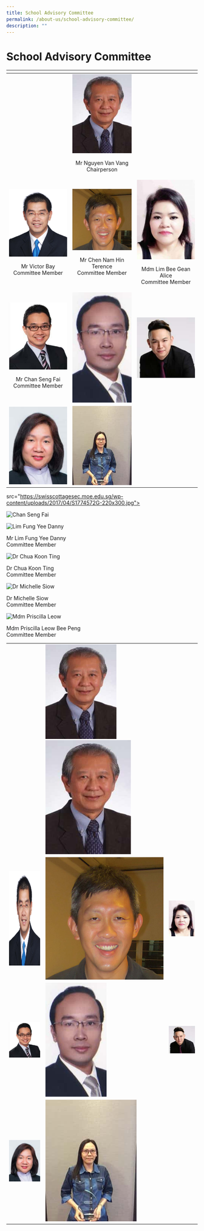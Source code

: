 ```yaml
---
title: School Advisory Committee
permalink: /about-us/school-advisory-committee/
description: ""
---
```

# School Advisory Committee

<table width="704">
<thead>
  <tr>
    <th></th>
    <th></th>
    <th></th>
  </tr>
</thead>
<tbody>
  <tr>
    <td> </td>
    <td  width="187"><img src="/images/About%20us/School%20Advisory%20Committee/S1103956A-225x300.jpg"><p style="text-align: center;">Mr Nguyen Van Vang<br>Chairperson</p></td>
    <td></td>
  </tr>
  <tr>
    <td width="187"><img src="/images/About%20us/School%20Advisory%20Committee/Victor_Bay_(OBC).jpg"><p style="text-align: center;">Mr Victor Bay <br>Committee Member</p></td>
    <td width="187"><img src="/images/About%20us/School%20Advisory%20Committee/Terence%20Pic%202.jpg"><p style="text-align: center;">Mr Chen Nam Hin Terence<br>Committee Member</p></td>
    <td width="187"><img src="/images/About%20us/School%20Advisory%20Committee/S1774572G-220x300.jpg"><p style="text-align: center;">Mdm Lim Bee Gean Alice<br>Committee Member</p></td>
  </tr>
  <tr>
    <td width="187"><img src="/images/About%20us/School%20Advisory%20Committee/S7780169C-260x300.jpg"><p style="text-align: center;">Mr Chan Seng Fai<br>Committee Member</p></td>
    <td width="187"><img src="/images/About%20us/School%20Advisory%20Committee/S7717412E-161x300.jpg"></td>
    <td width="187"><img src="/images/About%20us/School%20Advisory%20Committee/S8636681I.jpg"></td>
  </tr>
  <tr>
    <td width="187"><img src="/images/About%20us/School%20Advisory%20Committee/S6804524Z-225x300.jpg"></td>
    <td width="187"><img src="/images/About%20us/School%20Advisory%20Committee/S7316886D.jpg"></td>
    <td width="187"></td>
  </tr>
</tbody>
</table>




src="https://swisscottagesec.moe.edu.sg/wp-content/uploads/2017/04/S1774572G-220x300.jpg">
<p></p>
</td>
</tr>
<tr>
<td><img height="202" width="175" alt="Chan Seng Fai" srcset="/wp-content/uploads/2017/04/S7780169C-260x300.jpg 260w, /wp-content/uploads/2017/04/S7780169C.jpg 374w" sizes="(max-width: 175px) 100vw, 175px" src="https://swisscottagesec.moe.edu.sg/wp-content/uploads/2017/04/S7780169C-260x300.jpg">
<p></p>
</td>
<td><img height="250" width="134" alt="Lim Fung Yee Danny" srcset="/wp-content/uploads/2017/04/S7717412E-161x300.jpg 161w, /wp-content/uploads/2017/04/S7717412E.jpg 284w" sizes="(max-width: 134px) 100vw, 134px" src="https://swisscottagesec.moe.edu.sg/wp-content/uploads/2017/04/S7717412E-161x300.jpg">
<p>Mr Lim Fung Yee Danny<br>Committee Member</p>
</td>
<td><img height="207" width="199" alt="Dr Chua Koon Ting" src="https://swisscottagesec.moe.edu.sg/wp-content/uploads/2017/04/S8636681I.jpg">
<p>Dr Chua Koon Ting<br>Committee Member</p>
</td>
</tr>
<tr>
<td><img height="234" width="175" alt="Dr Michelle Siow" srcset="/wp-content/uploads/2017/04/S6804524Z-225x300.jpg 225w, /wp-content/uploads/2017/04/S6804524Z.jpg 480w" sizes="(max-width: 175px) 100vw, 175px" src="https://swisscottagesec.moe.edu.sg/wp-content/uploads/2017/04/S6804524Z-225x300.jpg">
<p>Dr Michelle Siow<br>Committee Member</p>
</td>
<td><img height="240" width="180" alt="Mdm Priscilla Leow" srcset="/wp-content/uploads/2017/04/S7316886D-225x300.jpg 225w, /wp-content/uploads/2017/04/S7316886D.jpg 240w" sizes="(max-width: 180px) 100vw, 180px" src="https://swisscottagesec.moe.edu.sg/wp-content/uploads/2017/04/S7316886D-225x300.jpg">
<p>Mdm Priscilla Leow Bee Peng<br>Committee Member</p>
</td>
</tr>
</tbody>
</table>


|   |   |   |
|---|---|---|
|   | <img height="249" width="187" sizes="(max-width: 187px) 100vw, 187px" src="/images/About%20us/School%20Advisory%20Committee/S1103956A-225x300.jpg">![](/images/About%20us/School%20Advisory%20Committee/S1103956A-225x300.jpg)  |   |
| <img height="249" width="187" sizes="(max-width: 187px) 100vw, 187px" src="/images/About%20us/School%20Advisory%20Committee/Victor_Bay_(OBC).jpg">  |  ![](/images/About%20us/School%20Advisory%20Committee/Terence%20Pic%202.jpg) |![](/images/About%20us/School%20Advisory%20Committee/S1774572G-220x300.jpg)   |
|  ![](/images/About%20us/School%20Advisory%20Committee/S7780169C-260x300.jpg) | ![](/images/About%20us/School%20Advisory%20Committee/S7717412E-161x300.jpg)  |  ![](/images/About%20us/School%20Advisory%20Committee/S8636681I.jpg) |
|  ![](/images/About%20us/School%20Advisory%20Committee/S6804524Z-225x300.jpg) | ![](/images/About%20us/School%20Advisory%20Committee/S7316886D.jpg)  |   |